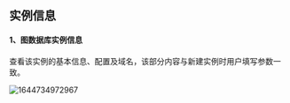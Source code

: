 ## 实例信息
#### 1、图数据库实例信息

查看该实例的基本信息、配置及域名，该部分内容与新建实例时用户填写参数一致。

![1644734972967](C:\Users\zhaotongtong10\AppData\Roaming\Typora\typora-user-images\1644734972967.png)



